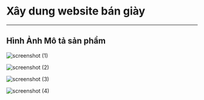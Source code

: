 <h1>Xây dung website bán giày</h1>

<hr/>

<h2>Hình Ảnh Mô tả sản phẩm</h2>



![screenshot (1)](https://github.com/longdev09/WebBanGiay/assets/99789564/bca021cf-1101-4e86-84df-b69e7d2ab105)



![screenshot (2)](https://github.com/longdev09/WebBanGiay/assets/99789564/52cf7a46-2ca8-45b4-b72f-6ab8fbddff84)



![screenshot (3)](https://github.com/longdev09/WebBanGiay/assets/99789564/f6bd2c73-a50d-4cf7-b731-1e81fa61e30c)



![screenshot (4)](https://github.com/longdev09/WebBanGiay/assets/99789564/e71ce724-af49-48a1-b460-ebbb6a1e0e68)




